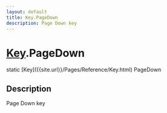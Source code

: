 ```yaml
---
layout: default
title: Key.PageDown
description: Page Down key
---
```

# [Key]({{site.url}}/Pages/Reference/Key.html).PageDown

<div class='signature' markdown='1'>
static [Key]({{site.url}}/Pages/Reference/Key.html) PageDown
</div>

## Description
Page Down key

